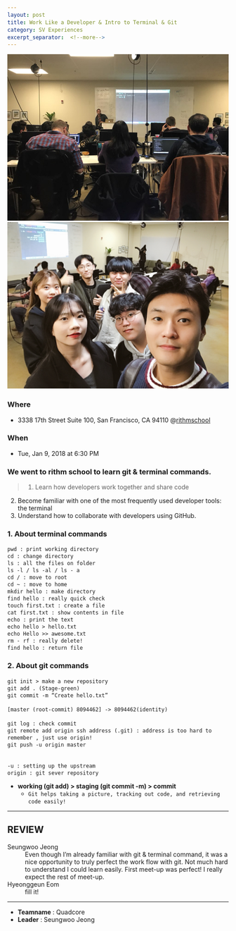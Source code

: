 ```yaml
---
layout: post
title: Work Like a Developer & Intro to Terminal & Git
category: SV Experiences
excerpt_separator:  <!--more-->
---
```


![Alt text](/assets/img/rithm1.jpeg)
![Alt text](/assets/img/rithm2.jpeg)

### Where
- 3338 17th Street Suite 100, San Francisco, CA 94110
  @[rithmschool](https://www.rithmschool.com/)

### When
- Tue, Jan 9, 2018 at 6:30 PM

### We went to rithm school to learn git & terminal commands.
 > 1. Learn how developers work together and share code
 2. Become familiar with one of the most frequently used developer tools: the terminal 
 3. Understand how to collaborate with developers using GitHub.

### 1. About terminal commands
```
pwd : print working directory
cd : change directory
ls : all the files on folder
ls -l / ls -al / ls - a
cd / : move to root
cd ~ : move to home
mkdir hello : make directory
find hello : really quick check
touch first.txt : create a file 
cat first.txt : show contents in file
echo : print the text
echo hello > hello.txt
echo Hello >> awesome.txt
rm - rf : really delete!
find hello : return file
```

### 2. About git commands
```
git init > make a new repository
git add . (Stage-green)
git commit -m “Create hello.txt” 

[master (root-commit) 8094462] -> 8094462(identity) 

git log : check commit
git remote add origin ssh address (.git) : address is too hard to remember , just use origin!
git push -u origin master


-u : setting up the upstream
origin : git sever repository

```
- **working (git add) >  staging (git commit -m) > commit**
    - `Git helps taking a picture, tracking out code, and retrieving code easily!`

* * *

## REVIEW

<dl>
    <dt>Seungwoo Jeong</dt>
        <dd>Even though I’m already familiar with git & terminal command, it was a nice opportunity to truly perfect the work flow with git. Not much hard to understand I could learn easily. First meet-up was perfect! I really expect the rest of meet-up.
        </dd>
    <dt>Hyeonggeun Eom</dt>
        <dd>
            fill it!
        </dd>
</dl>


* * *


- **Teamname** : Quadcore
- **Leader** : Seungwoo Jeong


